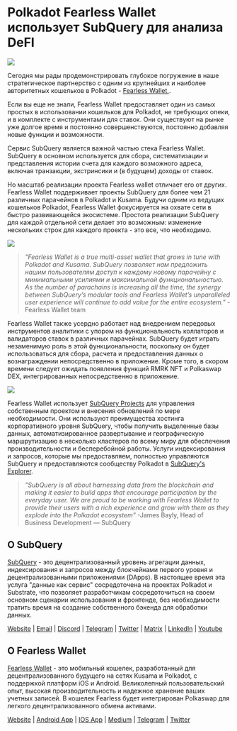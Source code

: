 # Polkadot Fearless Wallet использует SubQuery для анализа DeFI

![](https://miro.medium.com/max/1400/1*HcPJ-5hy6WZrLhkuL6P2BA.png)

Сегодня мы рады продемонстрировать глубокое погружение в наше стратегическое партнерство с одним из крупнейших и наиболее авторитетных кошельков в Polkadot - [Fearless Wallet.](https://fearlesswallet.io/).

Если вы еще не знали, Fearless Wallet предоставляет один из самых простых в использовании кошельков для Polkadot, не требующих опеки, и в комплекте с инструментами для ставок. Они существуют на рынке уже долгое время и постоянно совершенствуются, постоянно добавляя новые функции и возможности.

Сервис SubQuery является важной частью стека Fearless Wallet. SubQuery в основном используется для сбора, систематизации и представления истории счета для каждого возможного адреса, включая транзакции, экстринсики и (в будущем) доходы от ставок.

Но масштаб реализации проекта Fearless wallet отличает его от других. Fearless Wallet поддерживает проекты SubQuery для более чем 21 различных парачейнов в Polkadot и Kusama. Будучи одним из ведущих кошельков Polkadot, Fearless Wallet фокусируется на охвате сети в быстро развивающейся экосистеме. Простота реализации SubQuery для каждой отдельной сети делает это возможным: изменение нескольких строк для каждого проекта - это все, что необходимо.

![](https://miro.medium.com/max/1400/1*5D3J7-_HC2tAP05oOlV5yw.png)

> _"Fearless Wallet is a true multi-asset wallet that grows in tune with Polkadot and Kusama. SubQuery позволяет нам предложить нашим пользователям доступ к каждому новому парачейну с минимальными усилиями и максимальной функциональностью. As the number of parachains is increasing all the time, the synergy between SubQuery’s modular tools and Fearless Wallet’s unparalleled user experience will continue to add value for the entire ecosystem."_ -Fearless Wallet team

Fearless Wallet также усердно работает над внедрением передовых инструментов аналитики с упором на функциональность коллаторов и валидаторов ставок в различных парачейнах. SubQuery будет играть незаменимую роль в этой функциональности, поскольку он будет использоваться для сбора, расчета и предоставления данных о вознаграждении непосредственно в приложение. Кроме того, в скором времени следует ожидать появления функций RMRK NFT и Polkaswap DEX, интегрированных непосредственно в приложение.

![](https://miro.medium.com/max/1400/1*3X7m4-m0NJ3xQ44UKZB7tw.png)

Fearless Wallet использует [SubQuery Projects](https://project.subquery.network/) для управления собственным проектом и внесения обновлений по мере необходимости. Они используют преимущества хостинга корпоративного уровня SubQuery, чтобы получить выделенные базы данных, автоматизированное развертывание и географическую маршрутизацию в несколько кластеров по всему миру для обеспечения производительности и бесперебойной работы. Услуги индексирования и запросов, которые мы предоставляем, полностью управляются SubQuery и предоставляются сообществу Polkadot в [SubQuery's Explorer](https://explorer.subquery.network/).

> _"SubQuery is all about harnessing data from the blockchain and making it easier to build apps that encourage participation by the everyday user. We are proud to be working with Fearless Wallet to provide their users with a rich experience and grow with them as they explode into the Polkadot ecosystem"_ -James Bayly, Head of Business Development — SubQuery

## О SubQuery

[SubQuery](https://subquery.network/) - это децентрализованный уровень агрегации данных, индексирования и запросов между блокчейнами первого уровня и децентрализованными приложениями (DApps). В настоящее время эта услуга "данные как сервис" сосредоточена на проектах Polkadot и Substrate, что позволяет разработчикам сосредоточиться на своем основном сценарии использования и фронтенде, без необходимости тратить время на создание собственного бэкенда для обработки данных.

[Website](https://subquery.network/) | [Email](hello@subquery.network) | [Discord](https://discord.com/invite/78zg8aBSMG) | [Telegram](https://t.me/subquerynetwork) | [Twitter](https://twitter.com/subquerynetwork) | [Matrix](https://matrix.to/#/#subquery:matrix.org) | [LinkedIn](https://www.linkedin.com/company/subquery) | [Youtube](https://www.youtube.com/channel/UCi1a6NUUjegcLHDFLr7CqLw)

## О Fearless Wallet

[Fearless Wallet](https://fearlesswallet.io/) - это мобильный кошелек, разработанный для децентрализованного будущего на сетях Kusama и Polkadot, с поддержкой платформ iOS и Android. Великолепный пользовательский опыт, высокая производительность и надежное хранение ваших учетных записей. В кошелек Fearless будет интегрирован Polkaswap для легкого децентрализованного обмена активами.

[Website](https://fearlesswallet.io/) | [Android App](https://play.google.com/store/apps/details?id=jp.co.soramitsu.fearless) | [IOS App](https://apps.apple.com/us/app/fearless-wallet/id1537251089) | [Medium](https://medium.com/fearlesswallet/) | [Telegram](https://t.me/fearlesswallet) | [Twitter](https://twitter.com/FearlessWallet)
